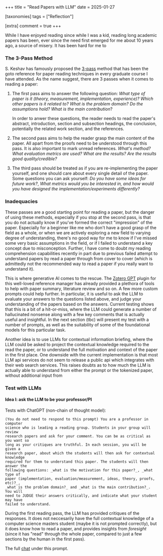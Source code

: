 +++
title = "Read Papers with LLM"
date = 2025-01-27

[taxonomies]
tags = ["Reflection"]

[extra]
comment = true
+++

While I have enjoyed reading since while I was a kid, reading long academic papers has been,
ever since the need first emerged for me about 10 years ago, a source of misery. It has been
hard for me to 


### The 3-Pass Method

S. Keshav has famously proposed the
[3-pass](http://ccr.sigcomm.org/online/files/p83-keshavA.pdf) method that has
been the goto reference for paper reading techniques in every graduate course I
have attended. As the name suggest, there are 3 passes when it comes to reading
a paper:

1. The first pass aims to answer the following question:
    _What type of paper is it (theory, measurement, implementation,
experience)?_ _Which other papers is it related to? What is the problem
domain?_ _Do the assumptions hold?_ _What is the main contribution_?

    In order to anwer these questions, the reader needs to read the
    paper's abstract, introduction, section and subsection headings,
    the conclusion, potentially the related work section, and the references.

2. The second pass aims to help the reader grasp the main content of the paper.
    All apart from the proofs need to be understood through this pass. It is also
    important to mark unread references.
    _What's method?_ _What evaluation metrics are used?_ _What are the results?_
    _Are the results good quality/credible?_

3. The third pass should be treated as if you are re-implementing the paper
   yourself, and one should care about every single detail of the paper.
   Some questions you can ask yourself: _Do you have some ideas for future work?_,
   _What metrics would you be interested in, and how would you have designed the
   implementation/experiments differently?_

### Inadequacies

These passes are a good starting point for reading a paper, but the danger of
using these methods, especially if you stop at the second pass, is that you do
not actually know if you've formed the correct "impression" of the paper.
Especially for a beginner like me who don't have a good grasp of the field as a
whole, or when we are actively exploring a new field to varying degree of understanding,
there's no good way for me to know if I've missed some very basic assumptions
in the field, or if I failed to understand a key concept due to misconception.
Further, I have come to doubt my reading comprehension capabilities recently
in part due to previous failed attempt to understand papers by read a paper
through from cover to cover (which is admittedly not the recommended way to
read a paper if you really want to understand it).

This is where generative AI comes to the rescue. The [Zotero
GPT](https://github.com/MuiseDestiny/zotero-gpt) plugin for this well-loved
reference manager has already provided a plethora of tools to help with paper
summary, literature review and so on. A few more custom prompts could help
further. In particular, it is useful to ask the LLM to evaluate your answers to
the questions listed above, and judge your understanding of the papers based on
the answers. Current testing shows that this is a bit of a hit-or-miss, where
the LLM could generate a number of hallucinated nonsense along with a few key
comments that is actually useful and insightful. In the next section (tbc) will
present my test with a number of prompts, as well as the suitability of some of the
foundational models for this particular task.

Another idea is to use LLMs for contextual information briefing, where the LLM
could be asked to project the contextual knowledge required to the read the paper,
or to understand the full motivation and context of the paper in the first place.
One downside with the current implementation is that most LLM api services do not
seem to release a public api which integrates with their web search services. This
raises doubts as to how much the LLM is actually able to understand from either the
prompt or the tokenized paper, without additional input from 

### Test with LLMs

#### Idea I: ask the LLM to be your professor/PI

Tests with ChatGPT (non-chain of thought model):
```
(You do not need to respond to this prompt) You are a professor in computer
science who is leading a reading group. Students in your group will review
research papers and ask for your comment. You can be as critical as you want so
long as your critiques are truthful. In each session, you will be given a
research paper, about which the students will then ask for contextual knowledge
required for them to understand this paper. The students will then answer the
following questions: _what is the motivation for this paper?_, _what type of
paper (implementation, evaluation/measurement, ideas, theory, proofs, etc)?_,
_what is the problem domain?_ and _what is the main contribution?_. You will
need to JUDGE their answers critically, and indicate what your student may have
failed to understand.
```

During the first reading pass, the LLM has provided critiques of the responses.
It does not neccesarily have the full contextual knowledge of a computer
science masters student (maybe it is not prompted correctly), but it does
know how to read a paper, and provides insights from _foresight_ (since it
has "read" through the whole paper, compared to just a few sections by the
human in the first pass).

The full [chat](https://chatgpt.com/share/6797ad48-1b2c-800d-950e-fb4d301f5236) under
this prompt.
